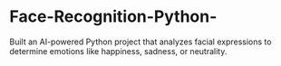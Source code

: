 # Face-Recognition-Python-
Built an AI-powered Python project that analyzes facial expressions to determine emotions like happiness, sadness, or neutrality.
